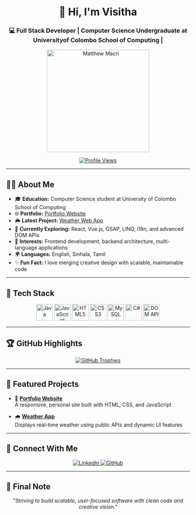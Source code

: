 <h1 align="center">👋 Hi, I'm Visitha</h1>
<h3 align="center">💻 Full Stack Developer | Computer Science Undergraduate at Universityof Colombo School of Computing | </h3>

<p align="center">
  <img src="https://media3.giphy.com/media/US6odsnLHQxTlqTEeF/giphy.webp" alt="Matthew Macri" width="280" />
</p>

<p align="center">
  <a href="https://github.com/MatthewMacri">
    <img src="https://komarev.com/ghpvc/?username=matthewmacri&label=Profile%20views&color=0e75b6&style=flat-square" alt="Profile Views" />
  </a>
</p>

---

## 👨‍💻 About Me

- 🎓 **Education:** Computer Science student at University of Colombo School of Computing  
- 🌐 **Portfolio:** [Portfolio Website](https://github.com/vsr2414/Portfolio-Website-Project)  
- 🌦️ **Latest Project:** [Weather Web App](https://github.com/vsr2414/Internet-Programming-Project)  
- 🚀 **Currently Exploring:** React, Vue.js, GSAP, LINQ, i18n, and advanced DOM APIs  
- 💬 **Interests:** Frontend development, backend architecture, multi-language applications  
- 🌍 **Languages:** English, Sinhala, Tamil  
- ✨ **Fun Fact:** I love merging creative design with scalable, maintainable code

---

## 🧰 Tech Stack

<p align="center">
  <img src="https://cdn.jsdelivr.net/gh/devicons/devicon/icons/java/java-original.svg" title="Java" width="45"/>
  <img src="https://cdn.jsdelivr.net/gh/devicons/devicon/icons/javascript/javascript-original.svg" title="JavaScript" width="45"/>
  <img src="https://cdn.jsdelivr.net/gh/devicons/devicon/icons/html5/html5-original.svg" title="HTML5" width="45"/>
  <img src="https://cdn.jsdelivr.net/gh/devicons/devicon/icons/css3/css3-original.svg" title="CSS3" width="45"/>
  <img src="https://cdn.jsdelivr.net/gh/devicons/devicon/icons/mysql/mysql-original.svg" title="MySQL" width="45"/>
  <img src="https://cdn.jsdelivr.net/gh/devicons/devicon/icons/csharp/csharp-original.svg" title="C#" width="45"/>
  <img src="https://www.vectorlogo.zone/logos/w3c/w3c-icon.svg" title="DOM API" width="45"/>
</p>

---

## 🏆 GitHub Highlights

<p align="center">
  <a href="https://github.com/ryo-ma/github-profile-trophy">
    <img src="https://github-profile-trophy.vercel.app/?username=vsr2414&theme=tokyonight&no-frame=true&margin-w=10" alt="GitHub Trophies"/>
  </a>
</p>

---

## 🚀 Featured Projects

- 🔗 [**Portfolio Website**](https://github.com/vsr2414/Portfolio-Website-Project)  
  A responsive, personal site built with HTML, CSS, and JavaScript

- 🌧️ [**Weather App**](https://github.com/vsr2414/Internet-Programming-Project)  
  Displays real-time weather using public APIs and dynamic UI features

---

## 🤝 Connect With Me

<p align="center">
  <a href="https://www.linkedin.com/in/m-macri/" target="_blank">
    <img src="https://img.shields.io/badge/LinkedIn-blue?style=for-the-badge&logo=linkedin&logoColor=white" alt="LinkedIn">
  </a>
  <a href="https://github.com/MatthewMacri" target="_blank">
    <img src="https://img.shields.io/badge/GitHub-181717?style=for-the-badge&logo=github&logoColor=white" alt="GitHub">
  </a>
</p>

---

## 🎯 Final Note

<p align="center"><i>"Striving to build scalable, user-focused software with clean code and creative vision."</i></p>
